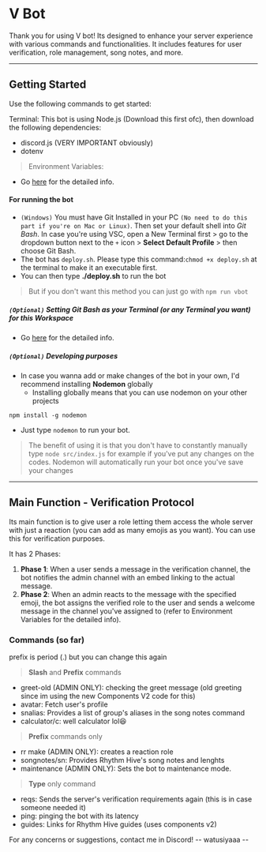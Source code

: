 # V Bot
Thank you for using V bot! Its designed to enhance your server experience with various commands and functionalities. It includes features for user verification, role management, song notes, and more.

---

## Getting Started

Use the following commands to get started:

Terminal: This bot is using Node.js (Download this first ofc), then download the following dependencies:
- discord.js (VERY IMPORTANT obviously)
- dotenv

> Environment Variables:
- Go [here](./more%20readmes/Env.md) for the detailed info.

#### For running the bot
- `(Windows)` You must have Git Installed in your PC `(No need to do this part if you're on Mac or Linux)`. Then set your default shell into *Git Bash*. In case you're using VSC, open a New Terminal first > go to the dropdown button next to the `+` icon > **Select Default Profile** > then choose Git Bash.
- The bot has `deploy.sh`. Please type this command:`chmod +x deploy.sh` at the terminal to make it an executable first.
- You can then type **./deploy.sh** to run the bot
> But if you don't want this method you can just go with `npm run vbot`

##### `(Optional)` Setting Git Bash as your Terminal (or any Terminal you want) for this Workspace
- Go [here](./more%20readmes/Workspace.md) for the detailed info.

##### `(Optional)` Developing purposes
- In case you wanna add or make changes of the bot in your own, I'd recommend installing **Nodemon** globally
  - Installing globally means that you can use nodemon on your other projects
```
npm install -g nodemon
```
- Just type `nodemon` to run your bot. 
> The benefit of using it is that you don't have to constantly manually type `node src/index.js` for example if you've put any changes on the codes. Nodemon will automatically run your bot once you've save your changes

---

## Main Function - Verification Protocol

Its main function is to give user a role letting them access the whole server with just a reaction (you can add as many emojis as you want). You can use this for verification purposes.

It has 2 Phases:
1. **Phase 1**: When a user sends a message in the verification channel, the bot notifies the admin channel with an embed linking to the actual message. 
2. **Phase 2**: When an admin reacts to the message with the specified emoji, the bot assigns the verified role to the user and sends a welcome message in the channel you've assigned to (refer to Environment Variables for the detailed info).

### Commands (so far)

prefix is period (.) but you can change this again

> **Slash** and **Prefix** commands
 - greet-old (ADMIN ONLY): checking the greet message (old greeting since im using the new Components V2 code for this)
 - avatar: Fetch user's profile
 - snalias: Provides a list of group's aliases in the song notes command
 - calculator/c: well calculator lol😆

> **Prefix** commands only
 - rr make (ADMIN ONLY): creates a reaction role
 - songnotes/sn: Provides Rhythm Hive's song notes and lenghts
 - maintenance (ADMIN ONLY): Sets the bot to maintenance mode.

> **Type** only command
  - reqs: Sends the server's verification requirements again (this is in case someone needed it)
  - ping: pinging the bot with its latency
  - guides: Links for Rhythm Hive guides (uses components v2)

 For any concerns or suggestions, contact me in Discord!
   -- watusiyaaa --
